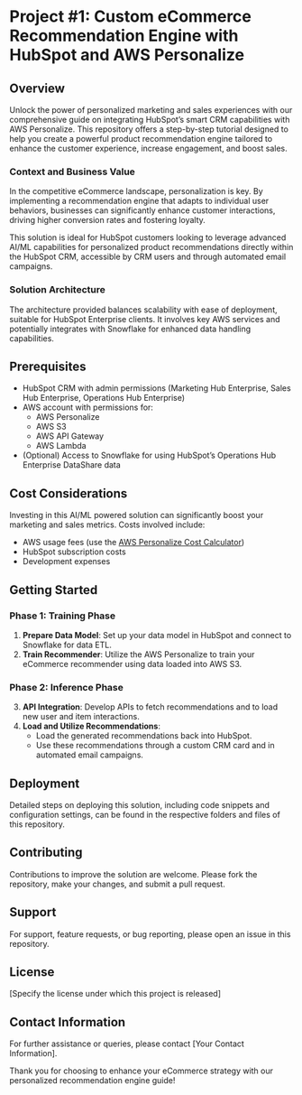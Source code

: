 # Project #1: Custom eCommerce Recommendation Engine with HubSpot and AWS Personalize

## Overview
Unlock the power of personalized marketing and sales experiences with our comprehensive guide on integrating HubSpot’s smart CRM capabilities with AWS Personalize. This repository offers a step-by-step tutorial designed to help you create a powerful product recommendation engine tailored to enhance the customer experience, increase engagement, and boost sales.

### Context and Business Value
In the competitive eCommerce landscape, personalization is key. By implementing a recommendation engine that adapts to individual user behaviors, businesses can significantly enhance customer interactions, driving higher conversion rates and fostering loyalty.

This solution is ideal for HubSpot customers looking to leverage advanced AI/ML capabilities for personalized product recommendations directly within the HubSpot CRM, accessible by CRM users and through automated email campaigns.

### Solution Architecture
The architecture provided balances scalability with ease of deployment, suitable for HubSpot Enterprise clients. It involves key AWS services and potentially integrates with Snowflake for enhanced data handling capabilities.

## Prerequisites
- HubSpot CRM with admin permissions (Marketing Hub Enterprise, Sales Hub Enterprise, Operations Hub Enterprise)
- AWS account with permissions for:
  - AWS Personalize
  - AWS S3
  - AWS API Gateway
  - AWS Lambda
- (Optional) Access to Snowflake for using HubSpot’s Operations Hub Enterprise DataShare data

## Cost Considerations
Investing in this AI/ML powered solution can significantly boost your marketing and sales metrics. Costs involved include:
- AWS usage fees (use the [AWS Personalize Cost Calculator](https://aws.amazon.com/personalize/pricing/))
- HubSpot subscription costs
- Development expenses

## Getting Started

### Phase 1: Training Phase
1. **Prepare Data Model**: Set up your data model in HubSpot and connect to Snowflake for data ETL.
2. **Train Recommender**: Utilize the AWS Personalize to train your eCommerce recommender using data loaded into AWS S3.

### Phase 2: Inference Phase
3. **API Integration**: Develop APIs to fetch recommendations and to load new user and item interactions.
4. **Load and Utilize Recommendations**:
   - Load the generated recommendations back into HubSpot.
   - Use these recommendations through a custom CRM card and in automated email campaigns.

## Deployment
Detailed steps on deploying this solution, including code snippets and configuration settings, can be found in the respective folders and files of this repository.

## Contributing
Contributions to improve the solution are welcome. Please fork the repository, make your changes, and submit a pull request.

## Support
For support, feature requests, or bug reporting, please open an issue in this repository.

## License
[Specify the license under which this project is released]

## Contact Information
For further assistance or queries, please contact [Your Contact Information].

Thank you for choosing to enhance your eCommerce strategy with our personalized recommendation engine guide!

